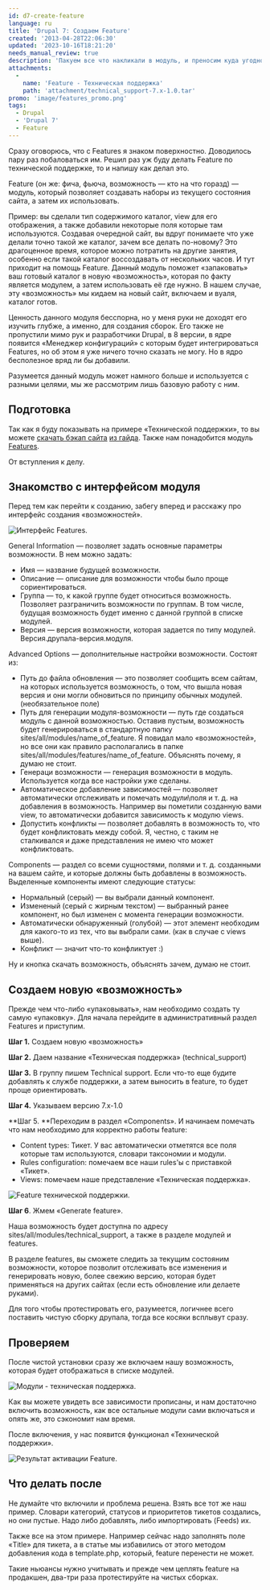 ```yaml
---
id: d7-create-feature
language: ru
title: 'Drupal 7: Создаем Feature'
created: '2013-04-28T22:06:30'
updated: '2023-10-16T18:21:20'
needs_manual_review: true
description: 'Пакуем все что накликали в модуль, и преносим куда угодно.'
attachments:
  -
    name: 'Feature - Техническая поддержка'
    path: 'attachment/technical_support-7.x-1.0.tar'
promo: 'image/features_promo.png'
tags:
  - Drupal
  - 'Drupal 7'
  - Feature
---
```


Сразу оговорюсь, что с Features я знаком поверхностно. Доводилось пару раз побаловаться им. Решил раз уж буду делать Feature по технической поддержке, то и напишу как делал это.

Feature (он же: фича, фьюча, возможность — кто на что горазд) — модуль, который позволяет создавать наборы из текущего состояния сайта, а затем их использовать.

Пример: вы сделали тип содержимого каталог, view для его отображения, а также добавили некоторые поля которые там используются. Создавая очередной сайт, вы вдруг понимаете что уже делали точно такой же каталог, зачем все делать по-новому? Это драгоценное время, которое можно потратить на другие занятия, особенно если такой каталог воссоздавать от нескольких часов. И тут приходит на помощь Feature. Данный модуль поможет «запаковать» ваш готовый каталог в новую «возможность», которая по факту является модулем, а затем использовать её где нужно. В нашем случае, эту «возможность» мы кидаем на новый сайт, включаем и вуаля, каталог готов.

Ценность данного модуля бесспорна, но у меня руки не доходят его изучить глубже, а именно, для создания сборок. Его также не пропустили мимо рук и разработчики Drupal, в 8 версии, в ядре появится «Менеджер конфигураций» с которым будет интегрироваться Features, но об этом я уже ничего точно сказать не могу. Но в ядро бесполезное вряд ли бы добавили.

Разумеется данный модуль может намного больше и используется с разными целями, мы же рассмотрим лишь базовую работу с ним.

Подготовка
----------

Так как я буду показывать на примере «Технической поддержки», то вы можете [скачать бэкап сайта](http://niklan.net/sites/default/files/blog/28/attachments/drupaldev.20130419_044448.tar.gz) [из гайда](http://niklan.net/blog/28). Также нам понадобится модуль [Features](http://drupal.org/project/features).

От вступления к делу.

Знакомство с интерфейсом модуля
-------------------------------

Перед тем как перейти к созданию, забегу вперед и расскажу про интерфейс создания «возможностей».

![Интерфейс Features.](image/features.jpg)

General Information — позволяет задать основные параметры возможности. В нем можно задать:

- Имя — название будущей возможности.
- Описание — описание для возможности чтобы было проще сориентироваться.
- Группа — то, к какой группе будет относиться возможность. Позволяет разграничить возможности по группам. В том числе, будущая возможность будет именно с данной группой в списке модулей.
- Версия — версия возможности, которая задается по типу модулей. Версия.друпала-версия.модуля.

Advanced Options — дополнительные настройки возможности. Состоят из:

- Путь до файла обновления — это позволяет сообщить всем сайтам, на которых используется возможность, о том, что вышла новая версия и они могли обновиться по принципу обычных модулей. (необязательное поле)
- Путь для генерации модуля-возможности — путь где создаться модуль с данной возможностью. Оставив пустым, возможность будет генерироваться в стандартную папку sites/all/modules/name\_of\_feature. Я повидал мало «возможностей», но все они как правило располагались в папке sites/all/modules/features/name\_of\_feature. Объяснять почему, я думаю не стоит.
- Генераци возможности — генерация возможности в модуль. Используется когда все настройки уже сделаны.
- Автоматическое добавление зависимостей — позволяет автоматически отслеживать и помечать модули\\поля и т. д. на добавления в возможность. Например вы пометили созданную вами view, то автоматически добавится зависимость к модулю views.
- Допустить конфликты — позволяет добавлять в возможность то, что будет конфликтовать между собой. Я, честно, с таким не сталкивался и даже представления не имею что может конфликтовать.

Components — раздел со всеми сущностями, полями и т. д. созданными на вашем сайте, и которые должны быть добавлены в возможность. Выделенные компоненты имеют следующие статусы:

- Нормальный (серый) — вы выбрали данный компонент.
- Измененый (серый с жирным текстом) — выбранный ранее компонент, но был изменен с момента генерации возможности.
- Автоматически обнаруженный (голубой) — этот элемент необходим для какого-то из тех, что вы выбрали сами. (как в случае с views выше).
- Конфликт — значит что-то конфликтует :)

Ну и кнопка скачать возможность, объяснять зачем, думаю не стоит.

Создаем новую «возможность»
---------------------------

Прежде чем что-либо «упаковывать», нам необходимо создать ту самую «упаковку». Для начала перейдите в административный раздел Features и приступим.

**Шаг 1.** Создаем новую «возможность»

**Шаг 2.** Даем название «Техническая поддержка» (technical\_support)

**Шаг 3.** В группу пишем Technical support. Если что-то еще будите добавлять к службе поддержки, а затем выносить в feature, то будет проще ориентировать.

**Шаг 4.** Указываем версию 7.x-1.0

**Шаг 5. **Переходим в раздел «Components». И начинаем помечать что нам необходимо для корректно работы feature:

- Content types: Тикет. У вас автоматически отметятся все поля которые там используются, словари таксономии и модули.
- Rules configuration: помечаем все наши rules'ы с приставкой «Тикет».
- Views: помечаем наше представление «Техническая поддержка».

![Feature технической поддержки.](image/ts_feature.jpg)

**Шаг 6**. Жмем «Generate feature».

Наша возможность будет доступна по адресу sites/all/modules/technical\_support, а также в разделе модулей и features.

В разделе features, вы сможете следить за текущим состояним возможности, которое позволит отслеживать все изменения и генерировать новую, более свежию версию, которая будет применяться на других сайтах (если есть обновление или делаете руками).

Для того чтобы протестировать его, разумеется, логичнее всего поставить чистую сборку друпала, тогда все косяки всплывут сразу.

Проверяем
---------

После чистой установки сразу же включаем нашу возможность, которая будет отображаться в списке модулей.

![Модули - техническая поддержка.](image/module-list.jpg)

Как вы можете увидеть все зависимости прописаны, и нам достаточно включить возможность, как все остальные модули сами включаться и опять же, это сэкономит нам время.

После включения, у нас появится функционал «Технической поддержки».

![Результат активации Feature.](image/result.jpg)

Что делать после
----------------

Не думайте что включили и проблема решена. Взять все тот же наш пример. Словари категорий, статусов и приоритетов тикетов создались, но они пустые. Надо либо добавлять, либо импортировать (Feeds) их.

Также все на этом примере. Например сейчас надо заполнять поле «Title» для тикета, а в статье мы избавились от этого методом добавления кода в template.php, который, feature перенести не может.

Такие ньюансы нужно учитывать и прежде чем цеплять feature на продакшен, два-три раза протестируйте на чистых сборках.
